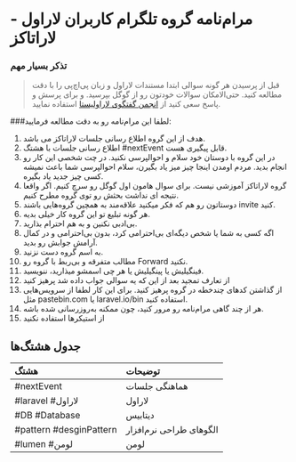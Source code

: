 # مرام‌نامه گروه تلگرام کاربران لاراول - لاراتاکز 

### تذکر بسیار مهم
> قبل از پرسیدن هر گونه سوالی ابتدا مستندات لاراول و زبان پی‌اچ‌پی را با دقت مطالعه کنید. حتی‌الامکان سوالات   خودتون رو از گوگل بپرسید. و  برای پرسش و پاسخ سعی کنید از [انجمن گفتگوی لاراولیستا](http://laravelista.ir) استفاده نمایید.

###لطفا این مرام‌نامه رو به دقت مطالعه فرمایید:

1. هدف از این گروه اطلاع رسانی جلسات لاراتاکز می باشد.
2. اطلاع رسانی جلسات با هشتگ #nextEvent قابل پیگیری هست. 
3. در این گروه با دوستان خود سلام و احوالپرسی نکنید. در چت شخصی این کار رو انجام بدید. مردم اومدن اینجا چیز میز یاد بگیرن، سلام احوالپرسی شما باعث نمیشه کسی چیز جدید یاد بگیره.
4. گروه لاراتاکز آموزشی نیست. برای سوال هامون اول گوگل رو سرچ کنیم. اگر واقعا نتیجه ای نداشت بحثش رو توی گروه مطرح کنیم.
5. دوستاتون رو هم که فکر میکنید علاقه‌مند به همچین گروه‌هایی باشند invite کنید.
6. هر گونه تبلیع تو این گروه کار خیلی بدیه.
7. بی‌ادبی نکنین و به هم احترام بذارید.
8. اگه کسی به شما یا شخص دیگه‌ای بی‌احترامی کرد، بدون بی‌احترامی و در کمال آرامش جوابش رو بدید.
9. به اسم گروه دست نزنید.
10. مطالب متفرقه و بی‌ربط با گروه رو Forward نکنید.
11. فینگیلیش یا پینگیلیش یا هر چی اسمشو میذارید، ننویسید.
12. از تعارف تمجید بعد از این که یه سوالی جواب داده شد پرهیز کنید 
13. از گذاشتن کدهای چند‌خطه در گروه پرهیز کنید. برای  این کار لطفا از سرویس‌هایی مثل pastebin.com یا laravel.io/bin استفاده کنید.
14. هر از چند گاهی مرام‌نامه رو مرور کنید، چون ممکنه به‌روزرسانی شده باشه.
15. از استیکرها استفاده نکنید

## جدول هشتگ‌ها
هشتگ  |   توضیحات
:---|:---
‏#nextEvent | هماهنگی جلسات
‏#laravel #لاراول | لاراول
‏#DB #Database | دیتابیس
‏#pattern  #desginPattern | الگوهای طراحی نرم‌افزار
#lumen #لومن | لومن
